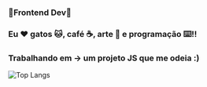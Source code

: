 ### 🌟Frontend Dev🌟
### Eu ❤️ gatos 🐱, café ☕, arte 🎨 e programação ⌨️!!
### Trabalhando em -> um projeto JS que me odeia :)
![Top Langs](https://github-readme-stats.vercel.app/api/top-langs/?username=CharalambosIoannou&theme=panda)

